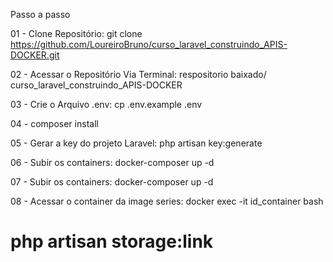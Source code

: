 Passo a passo 

01 - Clone Repositório: 
git clone https://github.com/LoureiroBruno/curso_laravel_construindo_APIS-DOCKER.git

02 - Acessar o Repositório Via Terminal: 
respositorio baixado/ curso_laravel_construindo_APIS-DOCKER

03 - Crie o Arquivo .env: cp .env.example .env

04 - composer install

05 - Gerar a key do projeto Laravel: php artisan key:generate

06 - Subir os containers: 
docker-composer up -d 

07 - Subir os containers: 
docker-composer up -d 

08 - Acessar o container da image series:
docker exec -it id_container bash 
# php artisan storage:link 





